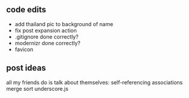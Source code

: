 code edits
-------------------------
+ add thailand pic to background of name
+ fix post expansion action
+ .gitignore done correctly?
+ modernizr done correctly?
+ favicon


post ideas
------------------------
all my friends do is talk about themselves: self-referencing associations
merge sort
underscore.js


